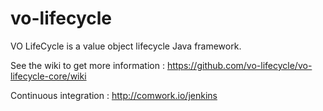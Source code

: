 # vo-lifecycle
VO LifeCycle is a value object lifecycle Java framework.

See the wiki to get more information : https://github.com/vo-lifecycle/vo-lifecycle-core/wiki

Continuous integration : http://comwork.io/jenkins

